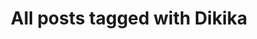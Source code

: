 ---
layout: tag
title: "All posts tagged with Dikika"
permalink: /weblog/tags/dikika/
taxonomy: Dikika
---